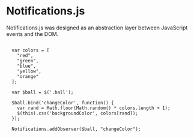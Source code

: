 <h1>Notifications.js</h1>
<p>Notifications.js was designed as an abstraction layer between JavaScript events and the DOM.</p>

<code>
  var colors = [
    "red",
    "green",
    "blue",
    "yellow",
    "orange"
  ];
</code>

<code>
  var $ball = $('.ball');
</code>

<code>
  $ball.bind('changeColor', function() {
    var rand = Math.floor(Math.random() * colors.length + 1);
    $(this).css('backgroundColor', colors[rand]);
  });
</code>

<code>
  Notifications.addObserver($ball, "changeColor");
</code>
